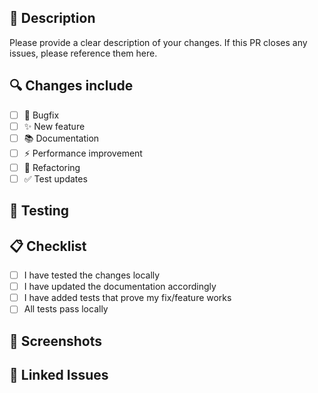 ## 📝 Description
Please provide a clear description of your changes. If this PR closes any issues, please reference them here.

## 🔍 Changes include
<!-- Mark the relevant items with 'x' -->
- [ ] 🐛 Bugfix
- [ ] ✨ New feature
- [ ] 📚 Documentation
- [ ] ⚡ Performance improvement
- [ ] 🔨 Refactoring
- [ ] ✅ Test updates

## 🧪 Testing
<!-- How have you tested these changes? -->

## 📋 Checklist
- [ ] I have tested the changes locally
- [ ] I have updated the documentation accordingly
- [ ] I have added tests that prove my fix/feature works
- [ ] All tests pass locally

## 📸 Screenshots
<!-- If applicable, add screenshots to help explain your changes -->

## 🔗 Linked Issues
<!-- Link any related issues using #issue_number -->